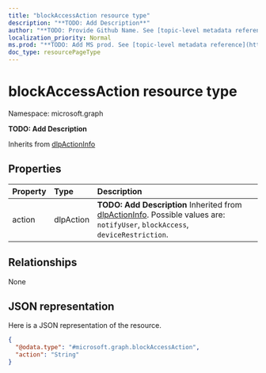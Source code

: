 ```yaml
---
title: "blockAccessAction resource type"
description: "**TODO: Add Description**"
author: "**TODO: Provide Github Name. See [topic-level metadata reference](https://msgo.azurewebsites.net/add/document/guidelines/metadata.html#topic-level-metadata)**"
localization_priority: Normal
ms.prod: "**TODO: Add MS prod. See [topic-level metadata reference](https://msgo.azurewebsites.net/add/document/guidelines/metadata.html#topic-level-metadata)**"
doc_type: resourcePageType
---
```


# blockAccessAction resource type


Namespace: microsoft.graph

**TODO: Add Description**


Inherits from [dlpActionInfo](../resources/dlpactioninfo.md)

## Properties
|Property|Type|Description|
|:---|:---|:---|
|action|dlpAction|**TODO: Add Description** Inherited from [dlpActionInfo](../resources/dlpactioninfo.md). Possible values are: `notifyUser`, `blockAccess`, `deviceRestriction`.|

## Relationships
None

## JSON representation
Here is a JSON representation of the resource.
<!-- {
  "blockType": "resource",
  "@odata.type": "microsoft.graph.blockAccessAction"
}
-->
``` json
{
  "@odata.type": "#microsoft.graph.blockAccessAction",
  "action": "String"
}
```


